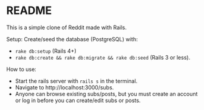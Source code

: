 
README
=====

This is a simple clone of Reddit made with Rails.

Setup:
Create/seed the database (PostgreSQL) with:

- `rake db:setup` (Rails 4+)
- `rake db:create && rake db:migrate && rake db:seed` (Rails 3 or less).

How to use:

- Start the rails server with `rails s` in the terminal.
- Navigate to http://localhost:3000/subs.
- Anyone can browse existing subs/posts, but you must create an account or
log in before you can create/edit subs or posts.

